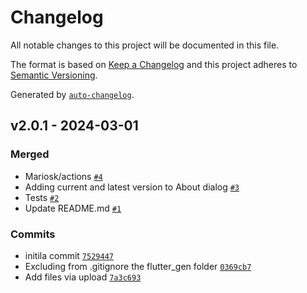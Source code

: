 # Changelog

All notable changes to this project will be documented in this file.

The format is based on [Keep a Changelog](https://keepachangelog.com/en/1.0.0/)
and this project adheres to [Semantic Versioning](https://semver.org/spec/v2.0.0.html).

Generated by [`auto-changelog`](https://github.com/CookPete/auto-changelog).

## v2.0.1 - 2024-03-01

### Merged

- Mariosk/actions [`#4`](https://github.com/gardenifi/raspirri_app/pull/4)
- Adding current and latest version to About dialog [`#3`](https://github.com/gardenifi/raspirri_app/pull/3)
- Tests [`#2`](https://github.com/gardenifi/raspirri_app/pull/2)
- Update README.md [`#1`](https://github.com/gardenifi/raspirri_app/pull/1)

### Commits

- initila commit [`7529447`](https://github.com/gardenifi/raspirri_app/commit/75294477b31ec4d4673edec2d2f5a6d6522664e1)
- Excluding from .gitignore the flutter_gen folder [`0369cb7`](https://github.com/gardenifi/raspirri_app/commit/0369cb78dd1c1da680e2515d12ab5b9fe17e0912)
- Add files via upload [`7a3c693`](https://github.com/gardenifi/raspirri_app/commit/7a3c693a81fbdba7074fc53b0f7d2de9248917e1)
